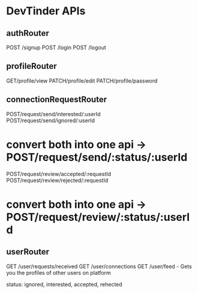 # DevTinder APIs

## authRouter
POST /signup
POST /login
POST /logout

## profileRouter
GET/profile/view
PATCH/profile/edit
PATCH/profile/password

## connectionRequestRouter
POST/request/send/interested/:userId  
POST/request/send/ignored/:userId
# convert both into one api -> POST/request/send/:status/:userId  
POST/request/review/accepted/:requestId
POST/request/review/rejected/:requestId
# convert both into one api -> POST/request/review/:status/:userId 

## userRouter
GET /user/requests/received
GET /user/connections
GET /user/feed - Gets you the profiles of other users on platform

status: ignored, interested, accepted, rehected
